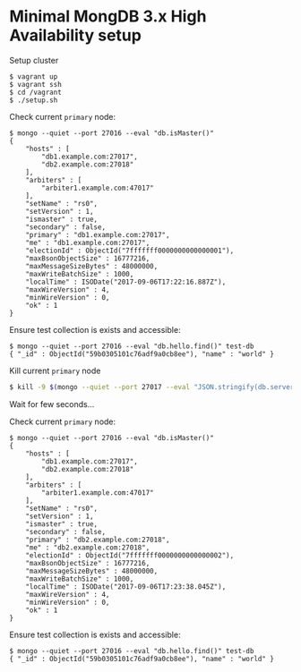 # Minimal MongDB 3.x High Availability setup

Setup cluster
```
$ vagrant up
$ vagrant ssh
$ cd /vagrant
$ ./setup.sh
```

Check current `primary` node:
```
$ mongo --quiet --port 27016 --eval "db.isMaster()"
{
	"hosts" : [
		"db1.example.com:27017",
		"db2.example.com:27018"
	],
	"arbiters" : [
		"arbiter1.example.com:47017"
	],
	"setName" : "rs0",
	"setVersion" : 1,
	"ismaster" : true,
	"secondary" : false,
	"primary" : "db1.example.com:27017",
	"me" : "db1.example.com:27017",
	"electionId" : ObjectId("7fffffff0000000000000001"),
	"maxBsonObjectSize" : 16777216,
	"maxMessageSizeBytes" : 48000000,
	"maxWriteBatchSize" : 1000,
	"localTime" : ISODate("2017-09-06T17:22:16.887Z"),
	"maxWireVersion" : 4,
	"minWireVersion" : 0,
	"ok" : 1
}
```

Ensure test collection is exists and accessible:
```
$ mongo --quiet --port 27016 --eval "db.hello.find()" test-db
{ "_id" : ObjectId("59b0305101c76adf9a0cb8ee"), "name" : "world" }
```


Kill current `primary` node

```bash
$ kill -9 $(mongo --quiet --port 27017 --eval "JSON.stringify(db.serverStatus())" | jq '.pid.floatApprox')
```

Wait for few seconds...

Check current `primary` node:
```
$ mongo --quiet --port 27016 --eval "db.isMaster()"
{
	"hosts" : [
		"db1.example.com:27017",
		"db2.example.com:27018"
	],
	"arbiters" : [
		"arbiter1.example.com:47017"
	],
	"setName" : "rs0",
	"setVersion" : 1,
	"ismaster" : true,
	"secondary" : false,
	"primary" : "db2.example.com:27018",
	"me" : "db2.example.com:27018",
	"electionId" : ObjectId("7fffffff0000000000000002"),
	"maxBsonObjectSize" : 16777216,
	"maxMessageSizeBytes" : 48000000,
	"maxWriteBatchSize" : 1000,
	"localTime" : ISODate("2017-09-06T17:23:38.045Z"),
	"maxWireVersion" : 4,
	"minWireVersion" : 0,
	"ok" : 1
}
```

Ensure test collection is exists and accessible:
```
$ mongo --quiet --port 27016 --eval "db.hello.find()" test-db
{ "_id" : ObjectId("59b0305101c76adf9a0cb8ee"), "name" : "world" }
```

